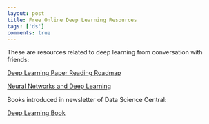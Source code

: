 ```yaml
---
layout: post
title: Free Online Deep Learning Resources
tags: ['ds']
comments: true
---
```


These are resources related to deep learning from conversation with friends:

[Deep Learning Paper Reading Roadmap](https://github.com/songrotek/Deep-Learning-Papers-Reading-Roadmap)

[Neural Networks and Deep Learning](http://neuralnetworksanddeeplearning.com/)

Books introduced in newsletter of Data Science Central:

[Deep Learning Book](http://www.deeplearningbook.org/)
